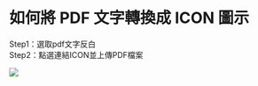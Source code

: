 # 如何將 PDF 文字轉換成 ICON 圖示

Step1：選取pdf文字反白  
Step2：點選連結ICON並上傳PDF檔案  

![](/_image/qa/ckeditor-pdf-icon.png)  
